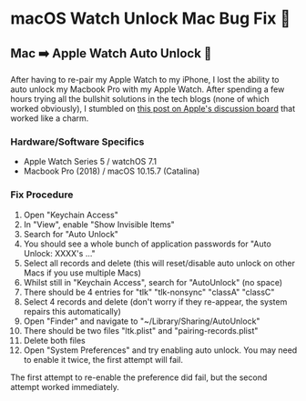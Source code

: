 # macOS Watch Unlock Mac Bug Fix 🐛

## Mac ➡️ Apple Watch Auto Unlock 🐛

After having to re-pair my Apple Watch to my iPhone, I lost the ability to auto unlock my Macbook Pro with my Apple Watch. After spending a few hours trying all the bullshit solutions in the tech blogs (none of which worked obviously), I stumbled on [this post on Apple's discussion board](https://discussions.apple.com/thread/251803595?login=true&page=15) that worked like a charm.

### Hardware/Software Specifics

- Apple Watch Series 5 / watchOS 7.1
- Macbook Pro (2018) / macOS 10.15.7 (Catalina)

### Fix Procedure

1. Open "Keychain Access"
1. In "View", enable "Show Invisible Items"
1. Search for "Auto Unlock"
1. You should see a whole bunch of application passwords for "Auto Unlock: XXXX's ..."
1. Select all records and delete (this will reset/disable auto unlock on other Macs if you use multiple Macs)
1. Whilst still in "Keychain Access", search for "AutoUnlock" (no space)
1. There should be 4 entries for "tlk" "tlk-nonsync" "classA" "classC"
1. Select 4 records and delete (don't worry if they re-appear, the system repairs this automatically)
1. Open "Finder" and navigate to "~/Library/Sharing/AutoUnlock"
1. There should be two files "ltk.plist" and "pairing-records.plist"
1. Delete both files
1. Open "System Preferences" and try enabling auto unlock. You may need to enable it twice, the first attempt will fail.

The first attempt to re-enable the preference did fail, but the second attempt worked immediately.
